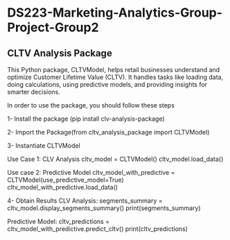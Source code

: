 # DS223-Marketing-Analytics-Group-Project-Group2

## CLTV Analysis Package

This Python package, CLTVModel, helps retail businesses understand and optimize Customer Lifetime Value (CLTV). It handles tasks like loading data, doing calculations, using predictive models, and providing insights for smarter decisions.

In order to use the package, you should follow these steps

1- Install the package (pip install clv-analysis-package)

2- Import the Package(from cltv_analysis_package import CLTVModel)

3- Instantiate CLTVModel 

 Use Case 1: CLV Analysis
cltv_model = CLTVModel()
cltv_model.load_data()

Use case 2: Predictive Model
cltv_model_with_predictive = CLTVModel(use_predictive_model=True)
cltv_model_with_predictive.load_data()

4- Obtain Results
CLV Analysis:
segments_summary = cltv_model.display_segments_summary()
print(segments_summary)

Predictive Model:
cltv_predictions = cltv_model_with_predictive.predict_cltv()
print(cltv_predictions)
